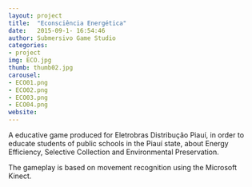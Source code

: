 ```yaml
---
layout: project
title:  "Econsciência Energética"
date:   2015-09-1- 16:54:46
author: Submersivo Game Studio
categories:
- project
img: ECO.jpg
thumb: thumb02.jpg
carousel:
- ECO01.png
- ECO02.png
- ECO03.png
- ECO04.png
website:
---
```

A educative game produced for Eletrobras Distribução Piauí, in order to educate students of public schools in the Piauí state, about Energy Efficiency, Selective Collection and Environmental Preservation.

<p>The gameplay is based on movement recognition using the Microsoft Kinect.